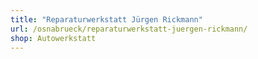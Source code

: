 ```yaml
---
title: "Reparaturwerkstatt Jürgen Rickmann"
url: /osnabrueck/reparaturwerkstatt-juergen-rickmann/
shop: Autowerkstatt
---
```

